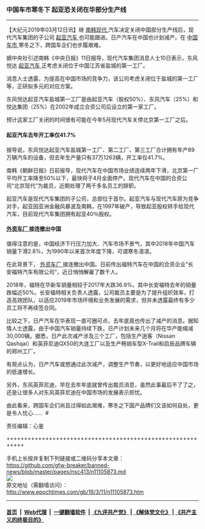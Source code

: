 ### 中国车市寒冬下 起亚恐关闭在华部分生产线
------------------------

<p>
 【大纪元2019年03月12日讯】继
 <a href="http://www.epochtimes.com/gb/tag/%E5%8D%97%E9%9F%A9%E7%8E%B0%E4%BB%A3.html">
  南韩现代
 </a>
 汽车决定关闭中国部分生产线后，现代汽车集团的子公司
 <a href="http://www.epochtimes.com/gb/tag/%E8%B5%B7%E4%BA%9A%E6%B1%BD%E8%BD%A6.html">
  起亚汽车
 </a>
 也可能跟进。日产汽车在中国也计划减产。在
 <a href="http://www.epochtimes.com/gb/tag/%E4%B8%AD%E5%9B%BD%E8%BD%A6%E5%B8%82.html">
  中国车市
 </a>
 寒冬之下，跨国车企们也步履艰难。
</p>
<p>
 据中央社引述南韩《中央日报》11日报导，现代汽车集团消息人士10日表示，东风悦达
 <a href="http://www.epochtimes.com/gb/tag/%E8%B5%B7%E4%BA%9A%E6%B1%BD%E8%BD%A6.html">
  起亚汽车
 </a>
 正考虑关闭位于中国江苏省盐城的第一工厂。
</p>
<p>
 消息人士透露，为提高在中国市场的竞争力，该公司考虑关闭位于盐城的第一工厂等，正研拟多元的对应方案。
</p>
<p>
 东风悦达起亚汽车盐城第一工厂是由起亚汽车（股权50%）、东风汽车（25%）和悦达集团（25%）在2002年成立合资公司后设立的第一家工厂。
</p>
<p>
 预计这家工厂关闭的时间很有可能在今年5月现代汽车关停北京第一工厂之后。
</p>
<h4>
 起亚汽车去年开工率仅41.7%
</h4>
<p>
 报导说，东风悦达起亚汽车盐城第一工厂、第二工厂、第三工厂合计拥有年产89万辆汽车的设备，但去年生产量只有37万1263辆，开工率仅41.7%。
</p>
<p>
 南韩《朝鲜日报》日前报导，现代汽车在中国市场业绩连续两年下滑，北京第一厂平均开工率降至50%以下，最快将于4月全面停产。现代汽车在中国的合资公司“北京现代”为裁员，近期处理了两千多名员工的辞职。
</p>
<p>
 起亚汽车是现代汽车集团的子公司，总部位于首尔。起亚汽车与现代汽车原为竞争对手，起亚因亚洲金融风暴波及南韩，在1997年破产，导致起亚股权转手给现代汽车，目前现代汽车集团拥有起亚40％股权。
</p>
<h4>
 <a href="http://www.epochtimes.com/gb/tag/%E5%A4%96%E8%B5%84%E8%BD%A6%E5%8E%82.html">
  外资车厂
 </a>
 接连撤出中国
</h4>
<p>
 值得注意的是，中国经济下行压力加大、汽车市场不景气，其中2018年中国汽车销量下滑2.8%，为1990年以来首次年度下降，可谓寒冬凛凛。
</p>
<p>
 在此背景下，
 <a href="http://www.epochtimes.com/gb/tag/%E5%A4%96%E8%B5%84%E8%BD%A6%E5%8E%82.html">
  外资车厂
 </a>
 接连撤出中国。日前传出福特汽车在中国的合资企业“长安福特汽车有限公司”，近日悄悄解雇了数千人。
</p>
<p>
 2018年，福特在华新车销量相较于2017年大跌36.9%。其中长安福特去年的销量跌幅近50%。长安福特相关负责人透露，公司裁员主要是为了提升组织效率，打造高效团队，以适应2019年市场环境和业务发展的需求，但并未透露最终有多少员工将不再续签合同。
</p>
<p>
 比较之下，日产汽车在华表现一直可圈可点，去年底竟也传出了减产的消息。据知情人士透露，由于中国汽车销量持续下跌，日产计划未来几个月将在华产能缩减30,000辆。据悉，日产此次减产涉及三个工厂，包括生产逍客（Nissan Qashqai）和英菲尼迪QX50的大连工厂以及生产畅销车型X-Trail和启辰品牌车辆的郑州工厂。
</p>
<p>
 有观点认为，日产汽车或想通过此次减产，调整生产节奏，以更好地适应中国市场的低速增长。
</p>
<p>
 另外，东风英菲尼迪，早在去年年底就曾传出裁员消息，虽然此事最后不了了之，还是让很多人对东风英菲尼迪在中国市场的发展表示担忧。
</p>
<p>
 由此看来，跨国车企们尚且过得如此艰难，寒冬之下国产品牌们又该如何自处，更是令人忧心……  #
</p>
<p>
 责任编辑：心鉴
</p>

+++++++++++++++++++++++++++++++++++++++++++++++++++++++++++<br/><br/>
手机上长按并复制下列链接或二维码分享本文章：<br/>
https://github.com/gfw-breaker/banned-news/blob/master/pages/nsc413/n11105873.md <br/>
<a href='https://github.com/gfw-breaker/banned-news/blob/master/pages/nsc413/n11105873.md'><img src='https://github.com/gfw-breaker/banned-news/blob/master/pages/nsc413/n11105873.md.png'/></a> <br/>
原文地址（需翻墙访问）：http://www.epochtimes.com/gb/19/3/11/n11105873.htm


------------------------
#### [首页](https://github.com/gfw-breaker/banned-news/blob/master/README.md) &nbsp;|&nbsp; [Web代理](https://github.com/labour-camp/helloworld) &nbsp;|&nbsp; [一键翻墙软件](https://github.com/gfw-breaker/nogfw/blob/master/README.md) &nbsp;| [《九评共产党》](https://github.com/gfw-breaker/9ping.md/blob/master/README.md#九评之一评共产党是什么) | [《解体党文化》](https://github.com/gfw-breaker/jtdwh.md/blob/master/README.md) | [《共产主义的终极目的》](https://github.com/gfw-breaker/gczydzjmd.md/blob/master/README.md)

